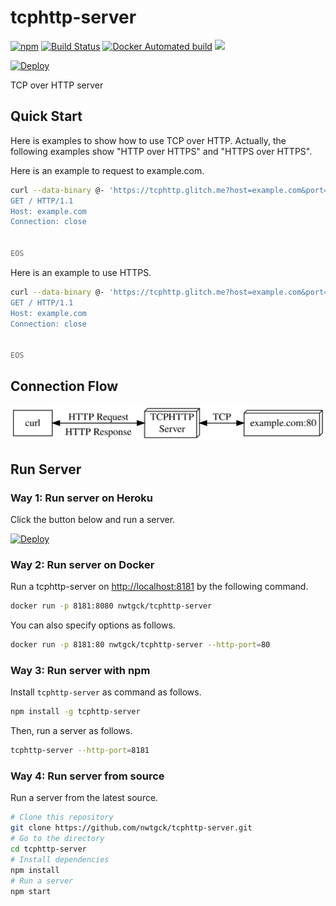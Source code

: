 # tcphttp-server
[![npm](https://img.shields.io/npm/v/tcphttp-server.svg)](https://www.npmjs.com/package/tcphttp-server) [![Build Status](https://travis-ci.com/nwtgck/tcphttp-server.svg?token=TuxNpqznwwyy7hyJwBVm&branch=develop)](https://travis-ci.com/nwtgck/tcphttp-server) 
[![Docker Automated build](https://img.shields.io/docker/automated/nwtgck/tcphttp-server.svg)](https://hub.docker.com/r/nwtgck/tcphttp-server/) [![](https://images.microbadger.com/badges/image/nwtgck/tcphttp-server.svg)](https://microbadger.com/images/nwtgck/tcphttp-server "Get your own image badge on microbadger.com")

[![Deploy](https://www.herokucdn.com/deploy/button.svg)](https://heroku.com/deploy)

TCP over HTTP server

## Quick Start

Here is examples to show how to use TCP over HTTP. Actually, the following examples show "HTTP over HTTPS" and "HTTPS over HTTPS".  

Here is an example to request to example.com.

```bash
curl --data-binary @- 'https://tcphttp.glitch.me?host=example.com&port=80' <<EOS
GET / HTTP/1.1
Host: example.com
Connection: close


EOS
```


Here is an example to use HTTPS.

```bash
curl --data-binary @- 'https://tcphttp.glitch.me?host=example.com&port=443&tls' <<EOS
GET / HTTP/1.1
Host: example.com
Connection: close


EOS
```

## Connection Flow

![TCPHTTP Server Connection Flow](doc-assets/connection-flow.svg)

## Run Server 

### Way 1: Run server on Heroku

Click the button below and run a server.

[![Deploy](https://www.herokucdn.com/deploy/button.svg)](https://heroku.com/deploy)

### Way 2: Run server on Docker

Run a tcphttp-server on <http://localhost:8181> by the following command.

```bash
docker run -p 8181:8080 nwtgck/tcphttp-server
```

You can also specify options as follows. 

```bash
docker run -p 8181:80 nwtgck/tcphttp-server --http-port=80
```

### Way 3: Run server with npm

Install `tcphttp-server` as command as follows. 

```bash
npm install -g tcphttp-server
```

Then, run a server as follows.

```bash
tcphttp-server --http-port=8181
```

### Way 4: Run server from source 

Run a server from the latest source.

```bash
# Clone this repository
git clone https://github.com/nwtgck/tcphttp-server.git
# Go to the directory
cd tcphttp-server
# Install dependencies
npm install
# Run a server
npm start
```
